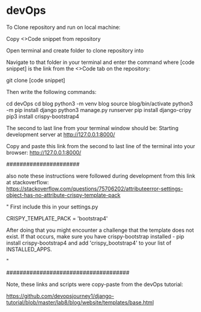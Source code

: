 # devOps

To Clone repository and run on local machine:

Copy <>Code snippet from repository

Open terminal and create folder to clone repository into

Navigate to that folder in your terminal and enter the command where [code snippet] is the link from the <>Code tab on the repository:

git clone [code snippet]

Then write the following commands:

cd devOps
cd blog
python3 -m venv blog
source blog/bin/activate
python3 -m pip install django
python3 manage.py runserver
pip install django-cripy
pip3 install crispy-bootstrap4 




The second to last line from your terminal window should be:
Starting development server at http://127.0.0.1:8000/

Copy and paste this link from the second to last line of the terminal into your browser: http://127.0.0.1:8000/


######################


also note these instructions were followed during development from this link at stackoverflow: https://stackoverflow.com/questions/75706202/attributeerror-settings-object-has-no-attribute-crispy-template-pack


"
First include this in your settings.py

CRISPY_TEMPLATE_PACK = 'bootstrap4'

After doing that you might encounter a challenge that the template does not exist. If that occurs, make sure you have crispy-bootstrap installed - pip install crispy-bootstrap4 and add 'crispy_bootstrap4' to your list of INSTALLED_APPS.

"

#####################################

Note, these links and scripts were copy-paste from the devOps tutorial:

https://github.com/devopsjourney1/django-tutorial/blob/master/lab8/blog/website/templates/base.html

<!-- <link href="https://stackpath.bootstrapcdn.com/bootstrap/4.5.0/css/bootstrap.min.css" rel="stylesheet" integrity="sha384-9aIt2nRpC12Uk9gS9baDl411NQApFmC26EwAOH8WgZl5MYYxFfc+NcPb1dKGj7Sk" crossorigin="anonymous">
  <script src="https://ajax.googleapis.com/ajax/libs/jquery/2.1.3/jquery.min.js"></script>
  <script src="https://stackpath.bootstrapcdn.com/bootstrap/4.5.0/js/bootstrap.min.js" integrity="sha384-OgVRvuATP1z7JjHLkuOU7Xw704+h835Lr+6QL9UvYjZE3Ipu6Tp75j7Bh/kR0JKI" crossorigin="anonymous"></script>
  <link href="https://stackpath.bootstrapcdn.com/font-awesome/4.7.0/css/font-awesome.min.css" rel="stylesheet" integrity="sha384-wvfXpqpZZVQGK6TAh5PVlGOfQNHSoD2xbE+QkPxCAFlNEevoEH3Sl0sibVcOQVnN" crossorigin="anonymous">
  <link rel="shortcut icon" href="{% static 'website/favicon.ico' %}" /> -->
